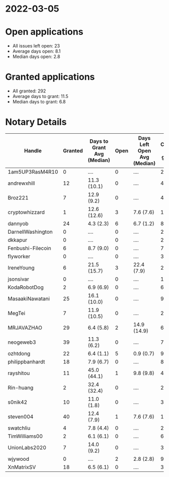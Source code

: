 2022-03-05
==========

# Open applications

- All issues left open: 23
- Average days open: 8.1
- Median days open: 2.8

# Granted applications

- All granted: 292
- Average days to grant: 11.5
- Median days to grant: 6.8

# Notary Details

| Handle            |   Granted | Days to Grant Avg (Median)   |   Open | Days Left Open Avg (Median)   |   Closed (no grant) |
|-------------------|-----------|------------------------------|--------|-------------------------------|---------------------|
| 1am5UP3RasM4R10   |         0 | ....                         |      0 | ....                          |                   2 |
| andrewxhill       |        12 | 11.3  (10.1)                 |      0 | ....                          |                  46 |
| Broz221           |         7 | 12.9  (9.2)                  |      0 | ....                          |                  41 |
| cryptowhizzard    |         1 | 12.6  (12.6)                 |      3 | 7.6  (7.6)                    |                  11 |
| dannyob           |        24 | 4.3  (2.3)                   |      6 | 6.7  (1.2)                    |                  89 |
| DarnellWashington |         0 | ....                         |      0 | ....                          |                   2 |
| dkkapur           |         0 | ....                         |      0 | ....                          |                   2 |
| Fenbushi-Filecoin |         6 | 8.7  (9.0)                   |      0 | ....                          |                  75 |
| flyworker         |         0 | ....                         |      0 | ....                          |                   3 |
| IreneYoung        |         6 | 21.5  (15.7)                 |      3 | 22.4  (7.9)                   |                  28 |
| jsonsivar         |         0 | ....                         |      0 | ....                          |                  13 |
| KodaRobotDog      |         2 | 6.9  (6.9)                   |      0 | ....                          |                   6 |
| MasaakiNawatani   |        25 | 16.1  (10.0)                 |      0 | ....                          |                  91 |
| MegTei            |         7 | 11.9  (10.5)                 |      0 | ....                          |                  20 |
| MRJAVAZHAO        |        29 | 6.4  (5.8)                   |      2 | 14.9  (14.9)                  |                  63 |
| neogeweb3         |        39 | 11.3  (6.2)                  |      0 | ....                          |                  73 |
| ozhtdong          |        22 | 6.4  (1.1)                   |      5 | 0.9  (0.7)                    |                  93 |
| philippbanhardt   |        18 | 7.9  (6.7)                   |      0 | ....                          |                  81 |
| rayshitou         |        11 | 45.0  (44.1)                 |      1 | 9.8  (9.8)                    |                  47 |
| Rin-huang         |         2 | 32.4  (32.4)                 |      0 | ....                          |                   2 |
| s0nik42           |        10 | 11.0  (1.8)                  |      0 | ....                          |                  36 |
| steven004         |        40 | 12.4  (7.9)                  |      1 | 7.6  (7.6)                    |                 123 |
| swatchliu         |         4 | 7.8  (4.4)                   |      0 | ....                          |                  23 |
| TimWilliams00     |         2 | 6.1  (6.1)                   |      0 | ....                          |                   6 |
| UnionLabs2020     |         7 | 14.0  (9.2)                  |      0 | ....                          |                  30 |
| wjywood           |         0 | ....                         |      2 | 2.8  (2.8)                    |                   9 |
| XnMatrixSV        |        18 | 6.5  (6.1)                   |      0 | ....                          |                  32 |